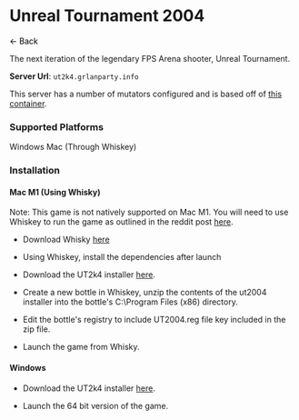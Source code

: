 # Unreal Tournament 2004
<a href="javascript:history.back()" style="text-decoration: none; color: black;">&#8592; Back</a>


The next iteration of the legendary FPS Arena shooter, Unreal Tournament.

**Server Url**: `ut2k4.grlanparty.info`

This server has a number of mutators configured and is based off of [this container](https://github.com/LacledesLAN/gamesvr-ut2004). 

### Supported Platforms
Windows Mac (Through Whiskey)

### Installation

#### Mac M1 (Using Whisky)
Note: This game is not natively supported on Mac M1. You will need to use Whiskey to run the game as outlined in the reddit post [here](https://www.reddit.com/r/unrealtournament/comments/18wkbqq/guide_ut_on_apple_silicon/).

- Download Whisky [here](https://getwhisky.app/)

- Using Whiskey, install the dependencies after launch

- Download the UT2k4 installer [here](https://archive.org/download/ut2004-3369/UT2004.zip).

- Create a new bottle in Whiskey, unzip the contents of the ut2004 installer into the bottle's C:\Program Files (x86) directory.

- Edit the bottle's registry to include UT2004.reg file key included in the zip file. 

- Launch the game from Whisky.

#### Windows
- Download the UT2k4 installer [here](https://archive.org/details/ut2004-3369).

- Launch the 64 bit version of the game. 

